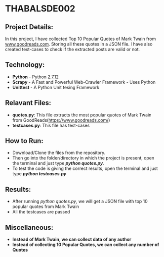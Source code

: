 # THABALSDE002

## Project Details:
In this project, I have collected Top 10 Popular Quotes of Mark Twain from www.goodreads.com. Storing all these quotes in a JSON file. I have also created test-cases to check if the extracted posts are valid or not. 

## Technology:
- **Python** -  Python 2.7.12
- **Scrapy** - A Fast and Powerful Web-Crawler Framework - Uses Python
- **Unittest** - A Python Unit tesing Framework

## Relavant Files: 
- **quotes.py**: This file extracts the most popular quotes of Mark Twain from GoodReads(https://www.goodreads.com/)
- **testcases.py**: This file has test-cases

## How to Run:
- Download/Clone the files from the repository. 
- Then go into the folder/directory in which the project is present, open the terminal and just type **_python quotes.py_**.
- To test the code is giving the correct results, open the terminal and just type **_python testcases.py_**

## Results:
- After running *python quotes.py*, we will get a JSON file with top 10 popular quotes from Mark Twain 
- All the testcases are passed 

## Miscellaneous: 
- **Instead of Mark Twain, we can collect data of any author**
- **Instead of collecting 10 Popular Quotes, we can collect any number of Quotes** 
